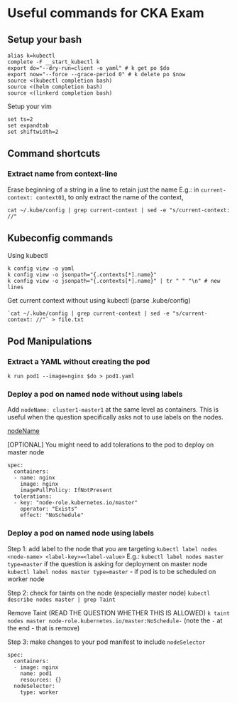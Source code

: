 # Useful commands for CKA Exam

## Setup your bash
```
alias k=kubectl
complete -F __start_kubectl k
export do="--dry-run=client -o yaml" # k get po $do
export now="--force --grace-period 0" # k delete po $now
source <(kubectl completion bash)
source <(helm completion bash)
source <(linkerd completion bash)
```

Setup your vim

```
set ts=2
set expandtab
set shiftwidth=2
```
## Command shortcuts

### Extract name from context-line

Erase beginning of a string in a line to retain just the name
E.g.: in `current-context: context01`, to only extract the name of the context,

`cat ~/.kube/config | grep current-context | sed -e "s/current-context: //"`

### 

## Kubeconfig commands

Using kubectl
```
k config view -o yaml
k config view -o jsonpath="{.contexts[*].name}"
k config view -o jsonpath="{.contexts[*].name}" | tr " " "\n" # new lines
```
Get current context without using kubectl (parse .kube/config)

```
`cat ~/.kube/config | grep current-context | sed -e "s/current-context: //"` > file.txt
```

## Pod Manipulations

### Extract a YAML without creating the pod
`k run pod1 --image=nginx $do > pod1.yaml`

### Deploy a pod on named node without using labels
Add `nodeName: cluster1-master1` at the same level as containers. This is useful when the question specifically asks not to use labels on the nodes.

[nodeName](https://kubernetes.io/docs/concepts/scheduling-eviction/assign-pod-node/#nodename)

[OPTIONAL] You might need to add tolerations to the pod to deploy on master node
```
spec:
  containers:
  - name: nginx
    image: nginx
    imagePullPolicy: IfNotPresent
  tolerations:
  - key: "node-role.kubernetes.io/master"
    operator: "Exists"
    effect: "NoSchedule"
```

### Deploy a pod on named node using labels

Step 1: add label to the node that you are targeting
`kubectl label nodes <node-name> <label-key>=<label-value>`
E.g.:
`kubectl label nodes master type=master` if the question is asking for deployment on master node
`kubectl label nodes master type=master` - if pod is to be scheduled on worker node

Step 2: check for taints on the node (especially master node)
`kubectl describe nodes master | grep Taint`

Remove Taint (READ THE QUESTION WHETHER THIS IS ALLOWED)
`k taint nodes master node-role.kubernetes.io/master:NoSchedule-` (note the `-` at the end - that is remove)

Step 3: make changes to your pod manifest to include `nodeSelector`

```
spec:
  containers:
  - image: nginx
    name: pod1
    resources: {}
  nodeSelector:
    type: worker
```
